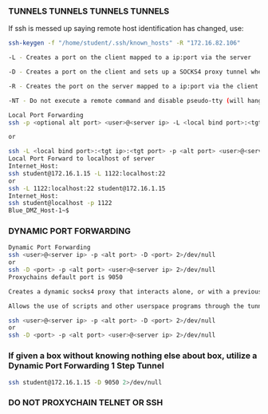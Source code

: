 ### TUNNELS TUNNELS TUNNELS TUNNELS
If ssh is messed up saying remote host identification has changed, use:
```bash
ssh-keygen -f "/home/student/.ssh/known_hosts" -R "172.16.82.106"
```
```bash
-L - Creates a port on the client mapped to a ip:port via the server

-D - Creates a port on the client and sets up a SOCKS4 proxy tunnel where the target ip:port is specified dynamically

-R - Creates the port on the server mapped to a ip:port via the client

-NT - Do not execute a remote command and disable pseudo-tty (will hang window)
```
```bash
Local Port Forwarding
ssh -p <optional alt port> <user>@<server ip> -L <local bind port>:<tgt ip>:<tgt port>

or

ssh -L <local bind port>:<tgt ip>:<tgt port> -p <alt port> <user>@<server ip>
Local Port Forward to localhost of server
Internet_Host:
ssh student@172.16.1.15 -L 1122:localhost:22
or
ssh -L 1122:localhost:22 student@172.16.1.15
Internet_Host:
ssh student@localhost -p 1122
Blue_DMZ_Host-1~$
```
### DYNAMIC PORT FORWARDING
```bash
Dynamic Port Forwarding
ssh <user>@<server ip> -p <alt port> -D <port> 2>/dev/null
or
ssh -D <port> -p <alt port> <user>@<server ip> 2>/dev/null
Proxychains default port is 9050

Creates a dynamic socks4 proxy that interacts alone, or with a previously established remote or local port forward.

Allows the use of scripts and other userspace programs through the tunnel.
```
```bash
ssh <user>@<server ip> -p <alt port> -D <port> 2>/dev/null
or
ssh -D <port> -p <alt port> <user>@<server ip> 2>/dev/null
```
### If given a box without knowing nothing else about box, utilize a Dynamic Port Forwarding 1 Step Tunnel
```bash
ssh student@172.16.1.15 -D 9050 2>/dev/null
```
### DO NOT PROXYCHAIN TELNET OR SSH
